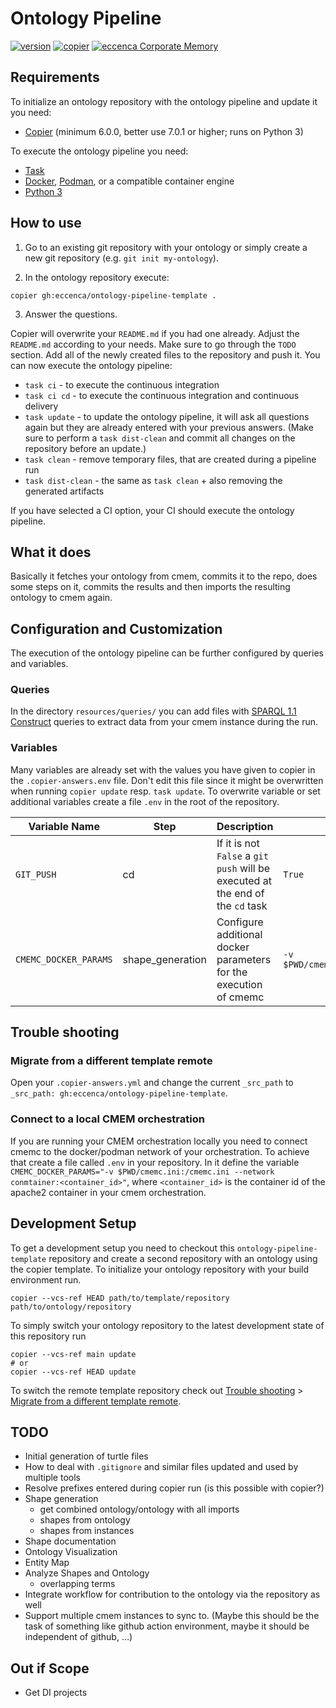 # Ontology Pipeline

[![version][version-shield]][changelog] [![copier][copier-shield]][copier] [![eccenca Corporate Memory][cmem-shield]][cmem]

## Requirements

To initialize an ontology repository with the ontology pipeline and update it you need:
- [Copier](https://copier.readthedocs.io/) (minimum 6.0.0, better use 7.0.1 or higher; runs on Python 3)

To execute the ontology pipeline you need:
- [Task](https://taskfile.dev/)
- [Docker](https://www.docker.com/), [Podman](https://podman.io/), or a compatible container engine
- [Python 3](https://www.python.org/)

## How to use

1. Go to an existing git repository with your ontology or simply create a new git repository (e.g. `git init my-ontology`).

2. In the ontology repository execute:

```
copier gh:eccenca/ontology-pipeline-template .
```

3. Answer the questions.

Copier will overwrite your `README.md` if you had one already. Adjust the `README.md` according to your needs. Make sure to go through the `TODO` section.
Add all of the newly created files to the repository and push it.
You can now execute the ontology pipeline:

- `task ci` - to execute the continuous integration
- `task ci cd` - to execute the continuous integration and continuous delivery
- `task update` - to update the ontology pipeline, it will ask all questions again but they are already entered with your previous answers. (Make sure to perform a `task dist-clean` and commit all changes on the repository before an update.)
- `task clean` - remove temporary files, that are created during a pipeline run
- `task dist-clean` - the same as `task clean` + also removing the generated artifacts

If you have selected a CI option, your CI should execute the ontology pipeline.

## What it does

Basically it fetches your ontology from cmem, commits it to the repo, does some steps on it, commits the results and then imports the resulting ontology to cmem again.


## Configuration and Customization

The execution of the ontology pipeline can be further configured by queries and variables.

### Queries
In the directory `resources/queries/` you can add files with [SPARQL 1.1 Construct](https://www.w3.org/TR/sparql11-query/#construct) queries to extract data from your cmem instance during the run.

### Variables

Many variables are already set with the values you have given to copier in the `.copier-answers.env` file.
Don't edit this file since it might be overwritten when running `copier update` resp. `task update`.
To overwrite variable or set additional variables create a file `.env` in the root of the repository.

| Variable Name         | Step              | Description                                                                    | Default                        |
|-----------------------|-------------------|--------------------------------------------------------------------------------|--------------------------------|
| `GIT_PUSH`            | cd                | If it is not `False` a `git push` will be executed at the end of the `cd` task | `True` |
| `CMEMC_DOCKER_PARAMS` | shape_generation  | Configure additional docker parameters for the execution of cmemc              | `-v $PWD/cmemc.ini:/cmemc.ini` |


## Trouble shooting

### Migrate from a different template remote

Open your `.copier-answers.yml` and change the current `_src_path` to `_src_path: gh:eccenca/ontology-pipeline-template`.

### Connect to a local CMEM orchestration

If you are running your CMEM orchestration locally you need to connect cmemc to the docker/podman network of your orchestration.
To achieve that create a file called `.env` in your repository.
In it define the variable `CMEMC_DOCKER_PARAMS="-v $PWD/cmemc.ini:/cmemc.ini --network conmtainer:<container_id>"`, where `<container_id>` is the container id of the apache2 container in your cmem orchestration.

## Development Setup

To get a development setup you need to checkout this `ontology-pipeline-template` repository and create a second repository with an ontology using the copier template.
To initialize your ontology repository with your build environment run.
```
copier --vcs-ref HEAD path/to/template/repository path/to/ontology/repository
```

To simply switch your ontology repository to the latest development state of this repository run

```
copier --vcs-ref main update
# or
copier --vcs-ref HEAD update
```

To switch the remote template repository check out [Trouble shooting](#trouble-shooting) > [Migrate from a different template remote](#migrate-from-a-different-template-remote).

## TODO
- Initial generation of turtle files
- How to deal with `.gitignore` and similar files updated and used by multiple tools
- Resolve prefixes entered during copier run (is this possible with copier?)
- Shape generation
  - get combined ontology/ontology with all imports
  - shapes from ontology
  - shapes from instances
- Shape documentation
- Ontology Visualization
- Entity Map
- Analyze Shapes and Ontology
  - overlapping terms
- Integrate workflow for contribution to the ontology via the repository as well
- Support multiple cmem instances to sync to. (Maybe this should be the task of something like github action environment, maybe it should be independent of github, …)

## Out if Scope
- Get DI projects

[version-shield]: https://img.shields.io/github/v/tag/eccenca/ontology-pipeline-template?label=version&sort=semver
[changelog]: https://github.com/eccenca/ontology-pipeline-template/blob/main/CHANGELOG.md
[github-actions]: https://github.com/eccenca/ontology-pipeline-template/actions
[build-shield]: https://github.com/eccenca/ontology-pipeline-template/actions/workflows/check.yml/badge.svg
[copier]: https://copier.readthedocs.io/
[copier-shield]: https://img.shields.io/badge/made%20with-copier-orange
[cmem]: https://documentation.eccenca.com
[cmem-shield]: https://img.shields.io/badge/made%20for-Corporate%20Memory-blue
